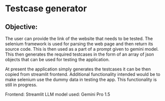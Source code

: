 # Testcase generator
## Objective:
The user can provide the link of the website that needs to be tested. The selenium framework is used for parsing the web page and then return its source code. This is then used as a part of a prompt given to gemini model. This then generates the required testcases in the form of an array of json objects that can be used for testing the application. 

At present the application simply generates the testcases it can be then copied from streamlit frontend. Additional functionality intended would be to make selenium use the dummy data in testing the app. This functionality is still in progress.


Frontend: Streamlit
LLM model used: Gemini Pro 1.5
 
